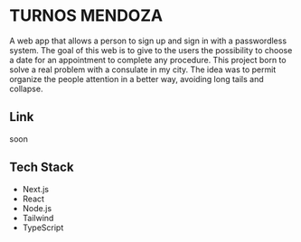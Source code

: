 # TURNOS MENDOZA

A web app that allows a person to sign up and sign in with a passwordless
system. The goal of this web is to give to the users the possibility to choose a
date for an appointment to complete any procedure. This project born to solve a
real problem with a consulate in my city. The idea was to permit organize the
people attention in a better way, avoiding long tails and collapse.

## Link

soon

## Tech Stack

-   Next.js
-   React
-   Node.js
-   Tailwind
-   TypeScript
